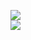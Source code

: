 [![](https://img.shields.io/badge/Made%20With-Github%20Spray-lightgrey.svg?style=for-the-badge&logo=github)](https://github.com/Annihil/github-spray#8764)  
[![](https://i.imgur.com/2DrTn0Z.gif)](https://github.com/Annihil/github-spray)